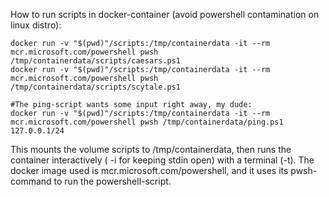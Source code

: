 How to run scripts in docker-container (avoid powershell contamination on linux distro):

```
docker run -v "$(pwd)"/scripts:/tmp/containerdata -it --rm mcr.microsoft.com/powershell pwsh /tmp/containerdata/scripts/caesars.ps1
docker run -v "$(pwd)"/scripts:/tmp/containerdata -it --rm mcr.microsoft.com/powershell pwsh /tmp/containerdata/scripts/scytale.ps1

#The ping-script wants some input right away, my dude:
docker run -v "$(pwd)"/scripts:/tmp/containerdata -it --rm mcr.microsoft.com/powershell pwsh /tmp/containerdata/ping.ps1 127.0.0.1/24
```

This mounts the volume scripts to /tmp/containerdata, then runs the container interactively ( -i for keeping stdin open) with a terminal (-t).
The docker image used is mcr.microsoft.com/powershell, and it uses its pwsh-command to run the powershell-script.
